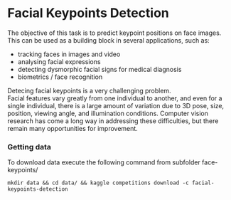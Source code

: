 # Facial Keypoints Detection

The objective of this task is to predict keypoint positions on face images. 
This can be used as a building block in several applications, such as:

 - tracking faces in images and video
 - analysing facial expressions
 - detecting dysmorphic facial signs for medical diagnosis
 - biometrics / face recognition
 
Detecing facial keypoints is a very challenging problem.  
Facial features vary greatly from one individual to another, 
and even for a single individual, there is a large amount of variation due to 3D pose,
size, position, viewing angle, and illumination conditions.
Computer vision research has come a long way in addressing these difficulties, 
but there remain many opportunities for improvement.

### Getting data
To download data execute the following command from subfolder face-keypoints/
```
mkdir data && cd data/ && kaggle competitions download -c facial-keypoints-detection
```
